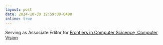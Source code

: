 ```yaml
---
layout: post
date: 2024-10-30 12:59:00-0400
inline: true
---
```


Serving as Associate Editor for [Frontiers in Computer Scicence, Computer Vision](https://www.frontiersin.org/journals/computer-science/sections/computer-vision)
